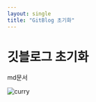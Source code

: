 ```yaml
---
layout: single
title: "GitBlog 초기화"
---
```


# 깃블로그 초기화

md문서

![curry](https://user-images.githubusercontent.com/46421475/151040447-573ce82e-e7d2-4906-93b1-677216eab14c.jpg)